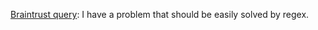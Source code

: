 <a href="https://github.com/scripting/Scripting-News/issues/158">Braintrust query</a>: I have a problem that should be easily solved by regex.
